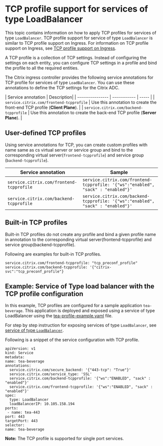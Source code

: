 # TCP profile support for services of type LoadBalancer

This topic contains information on how to apply TCP profiles for services of type `LoadBalancer`. TCP profile support for service of type `LoadBalancer` is similar to TCP profile support on Ingress.
For information on TCP profile support on Ingress, see [TCP profile support on Ingress](https://developer-docs.citrix.com/projects/citrix-k8s-ingress-controller/en/latest/configure/profiles/#tcp-profile).

A TCP profile is a collection of TCP settings. Instead of configuring the settings on each entity, you can configure TCP settings in a profile and bind the profile to all the required entities.

The Citrix ingress controller provides the following service annotations for TCP profile for services of type `LoadBalancer`. You can use these annotations to define the TCP settings for the Citrix ADC.


| Service annotation | Description|
| ---------------- | ------------ | ----- |
| `service.citrix.com/frontend-tcpprofile` | Use this annotation to create the front-end TCP profile (**Client Plane**). |
| `service.citrix.com/backend-tcpprofile` | Use this annotation to create the back-end TCP profile (**Server Plane**). |

## User-defined TCP profiles

Using service annotations for TCP, you can create custom profiles with name same as cs virtual server or service group and bind to the corresponding virtual server(`frontend-tcpprofile`) and service group (`backend-tcpprofile`).

| Service annotation|  Sample |
| ---------------- |  ----- |
| `service.citrix.com/frontend-tcpprofile` | `service.citrix.com/frontend-tcpprofile: '{"ws":"enabled", "sack" : "enabled"}'`  |
| `service.citrix.com/backend-tcpprofile` |  `service.citrix.com/backend-tcpprofile: '{"ws":"enabled", "sack" : "enabled"}'`  |

## Built-in TCP profiles

Built-in TCP profiles do not create any profile and bind a given profile name in annotation to the corresponding virtual server(frontend-tcpprofile) and service group(backend-tcpprofile).

Following are examples for built-in TCP profiles.

    service.citrix.com/frontend-tcpprofile: "tcp_preconf_profile"
    service.citrix.com/backend-tcpprofile: '{"citrix-svc":"tcp_preconf_profile"}

## Example: Service of Type load balancer with the TCP profile configuration

In this example, TCP profiles are configured for a sample application `tea-beverage`. This application is deployed and exposed using a service of type LoadBalancer using the [tea-profile-example.yaml](https://raw.githubusercontent.com/citrix/citrix-k8s-ingress-controller/master/example/tcp-profile-typelb/tea-profile-example.yaml) file.

For step by step instruction for exposing services of type `LoadBalancer`, see [service of type `LoadBalancer`](https://developer-docs.citrix.com/projects/citrix-k8s-ingress-controller/en/latest/network/type_loadbalancer/).

Following is a snippet of the service configuration with TCP profile.

    apiVersion: v1
    kind: Service
    metadata:
    name: tea-beverage
    annotations:
      service.citrix.com/secure_backend: '{"443-tcp": "True"}'
      service.citrix.com/service_type: 'SSL'
      service.citrix.com/backend-tcpprofile: '{"ws":"ENABLED", "sack" : "enabled"}'
      service.citrix.com/frontend-tcpprofile: '{"ws":"ENABLED", "sack" : "enabled"}'
    spec:
      type: LoadBalancer
      loadBalancerIP: 10.105.158.194
    ports:
     - name: tea-443
    port: 443
    targetPort: 443
    selector:
    name: tea-beverage


**Note:**
The TCP profile is supported for single port services.